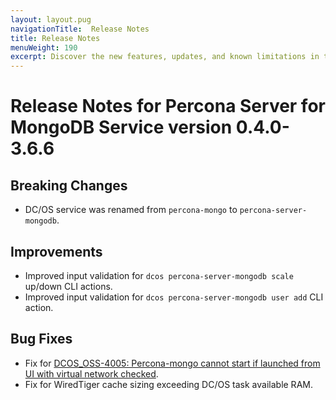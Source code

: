 ```yaml
---
layout: layout.pug
navigationTitle:  Release Notes
title: Release Notes
menuWeight: 190
excerpt: Discover the new features, updates, and known limitations in this release of the Percona Server for MongoDB Service 
---
```


# Release Notes for Percona Server for MongoDB Service version 0.4.0-3.6.6

## Breaking Changes
- DC/OS service was renamed from `percona-mongo` to `percona-server-mongodb`.

## Improvements
- Improved input validation for `dcos percona-server-mongodb scale` up/down CLI actions.
- Improved input validation for `dcos percona-server-mongodb user add` CLI action.

## Bug Fixes
- Fix for [DCOS_OSS-4005: Percona-mongo cannot start if launched from UI with virtual network checked](https://jira.mesosphere.com/browse/DCOS_OSS-4005).
- Fix for WiredTiger cache sizing exceeding DC/OS task available RAM.
